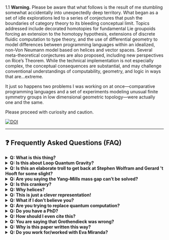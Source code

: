 1.1 **Warning.** Please be aware that what follows is the result of me stumbling somewhat accidentally into unexpectedly deep territory. What began as a set of idle explorations led to a series of conjectures that push the boundaries of category theory to its bleeding conceptual limit. Topics addressed include decorated homotopies for fundamental Lie groupoids forcing an extension to the homotopy hypothesis, extensions of discrete fluidic computation to type theory, and the use of differential geometry to model differences between programming languages within an idealized, non-Von Neumann model based on helices and vector spaces. Several meta-theoretical conjectures are also proposed, including new perspectives on Rice’s Theorem.
While the technical implementation is not especially complex, the conceptual consequences are substantial, and may challenge conventional understandings of computability, geometry, and logic in ways that are...extreme.

It just so happens two problems I was working on at once—comparative programming languages and a set of experiments modeling unusual finite symmetry groups in low dimensional geometric topology—were actually one and the same.

Please proceed with curiosity and caution.

[![DOI](https://zenodo.org/badge/1007378747.svg)](https://doi.org/10.5281/zenodo.15851975)

---

## ❓ Frequently Asked Questions (FAQ)

<details>
<summary><strong>Q: What is this thing?</strong></summary>

**A:** It’s a new model of computation based on geometry, flow, and torsion — not tapes and states. Think of it as what happens when lambda calculus, DNA, and a topology textbook walk into a bar and accidentally build a deterministic version of quantum mechanics.

Non-determinism is hard for humans to understand, and most cellular automata-style computation models are too simple. Geometry is the most natural way to actually understand non–Von Neumann computation.

Please note: this was built first for students and computer scientists. I can't please everyone.
</details>

<details>
<summary><strong>Q: Is this about Loop Quantum Gravity?</strong></summary>

**A:** Well yes, but actually no.

It’s about computation.

The fact that it just so happens to solve several decades-long standing problems in physics is frankly, not my fault.
</details>

<details>
<summary><strong>Q: Is this an elaborate troll to get back at Stephen Wolfram and Gerard 't Hooft for some slight?</strong></summary>

**A:** If it is, it wasn't done intentionally. They are both cited once each for important work. Maybe, however, the foundations of physics needed a reboot, and I just happened to have a dissatisfaction and a new manifold lying around.
</details>

<details>
<summary><strong>Q: Are you saying the Yang–Mills mass gap can’t be solved?</strong></summary>

**A:** I’m saying it might be a Lost Melody: a real number that’s recognizable but not computable.

Normally these two phenomena are separate, but once you turn computation into geometric process it utterly opens Pandora's box by unleashing the pathologies of real computation in the physical world.

Cantor started this process a century and a half ago, and as of right now it seems that our luck avoiding issues with the reals outside of pure math has...just run out.

As for why this hasn't been put together before — logicians naturally aren't interested in non-determinism and gauge theory. Why would they be?
</details>

<details>
<summary><strong>Q: Is this crankery?</strong></summary>

**A:** No. There’s actual category theory, geometric analysis, group theory, and citations to real math papers. I think you understand that no crank would even dream of writing such a paper. It's completely beyond their imagination. I'm far worse.

Also: no TOE, no vibes, no rants about infinity or human consciousness. Just helices.
</details>

<details>
<summary><strong>Q: Why helices?</strong></summary>

**A:** Because they encode chirality, flow, and symbolic structure — and nature already uses them to store data. I just followed the twist.
</details>

<details>
<summary><strong>Q: This is just a clever representation!</strong></summary>

**A:** As far as the constructions made of helices go — think of it like a Lie group, but in reverse! Instead of having a group that is a manifold, we create a manifold and turn it into a Lie groupoid.

The computation *is* manifold. The manifold *is* the computation.

I know you can make the "mental leap" in your mind. Two objects are the same in math when they behave the same.
</details>

<details>
<summary><strong>Q: What if I don’t believe you?</strong></summary>

**A:** Great. Read the paper. Break the model. If you can come up with a perfectly verifiable, maximally expressive computer programming language that executes on real hardware that someone who isn't one of Lurie's students can actually understand, you win.

(Also Bliokh deserves to be nominated for the Nobel in the future. The physical proof is already there, if one knows where to search and understands representation theory!)
</details>

<details>
<summary><strong>Q: Are you trying to replace quantum computation?</strong></summary>

**A:** No. But I’m trying to build a clean model of computation that happens to be geometrically expressive enough to contain the ghost of quantum mechanics — without the nondeterminism.

Taking a naive approach to geometric quantization can be very insightful.
</details>

<details>
<summary><strong>Q: Do you have a PhD?</strong></summary>

**A:** Nope.
</details>

<details>
<summary><strong>Q: How should I even cite this?</strong></summary>

**A:** Once it's on arXiv — after someone gives me an endorsement. Until then Zenodo.

But just cite it. That’s all I ask.
</details>

<details>
<summary><strong>Q: You are saying that Grothendieck was wrong?</strong></summary>

**A:** I'm saying the mathematics community was wrong to worship his personal ideals as self-sufficient truth. There is a richness in chirality and torsion we miss with coordinate-free geometry. Fixed points prove that, despite their ontological consequences.

I still believe in Grothendieck's vision, but when the universe tries to cheat humanity with frustrating problems like quantum mechanics, we cannot drown such a phenomenon in an ocean of generality. Instead what we can do is carve a solution using a river of flow.
</details>

<details>
<summary><strong>Q: Why is this paper written this way?</strong></summary>

**A:** Sometimes a math paper is just a math paper. Sometimes a math paper is actually a metamath paper that critiques the way we do math by constructive epistemology. You be the judge.
</details>

<details>
<summary><strong>Q: Do you work for/worked with Eva Miranda?</strong></summary>

**A:** No, but maybe after this I might!
</details>
